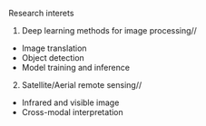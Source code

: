 Research interets

1. Deep learning methods for image processing//

* Image translation
* Object detection
* Model training and inference

2. Satellite/Aerial remote sensing//

* Infrared and visible image
* Cross-modal interpretation
